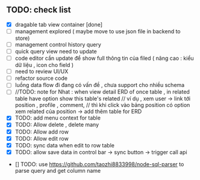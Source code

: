 ## TODO: check list

- [x] dragable tab view container [done]
- [ ] management explored ( maybe move to use json file in backend to store)
- [ ] management control history query
- [ ] quick query view need to update
- [ ] code editor cần update để show full thông tin của filed ( nâng cao : kiểu dữ liệu , icon cho field )
- [ ] need to review UI/UX
- [ ] refactor source code
- [ ] luồng data flow đi đang có vấn đề , chưa support cho nhiều schema
- [ ] //TODO: note for Nhat : when view detail ERD of once table , in related table have option show this table's related
      // ví dụ , xem user -> link tới position , profile , comment,
      // thì khi click vào bảng position có option xem related của position -> add thêm table for ERD
- [x] TODO: add menu context for table
- [x] TODO: Allow delete , delete many
- [x] TODO: Allow add row
- [x] TODO: Allow edit row
- [x] TODO: sync data when edit to row table
- [x] TODO: allow save data in control bar -> sync button -> trigger call api
- [] TODO: use https://github.com/taozhi8833998/node-sql-parser to parse query and get column name
